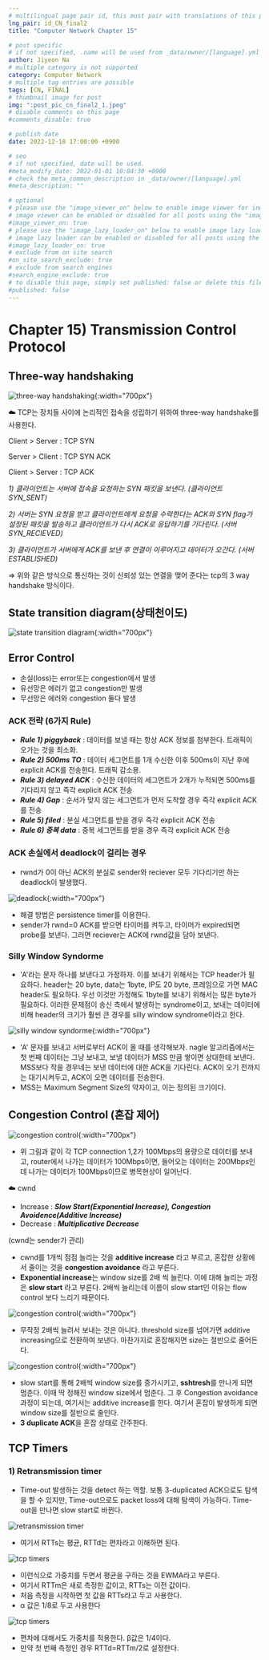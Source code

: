 ```yaml
---
# multilingual page pair id, this must pair with translations of this page. (This name must be unique)
lng_pair: id_CN_final2
title: "Computer Network Chapter 15"

# post specific
# if not specified, .name will be used from _data/owner/[language].yml
author: Jiyeon Na
# multiple category is not supported
category: Computer Network
# multiple tag entries are possible
tags: [CN, FINAL]
# thumbnail image for post
img: ":post_pic_cn_final2_1.jpeg"
# disable comments on this page
#comments_disable: true

# publish date
date: 2022-12-18 17:00:00 +0900

# seo
# if not specified, date will be used.
#meta_modify_date: 2022-01-01 10:04:30 +0900
# check the meta_common_description in _data/owner/[language].yml
#meta_description: ""

# optional
# please use the "image_viewer_on" below to enable image viewer for individual pages or posts (_posts/ or [language]/_posts folders).
# image viewer can be enabled or disabled for all posts using the "image_viewer_posts: true" setting in _data/conf/main.yml.
#image_viewer_on: true
# please use the "image_lazy_loader_on" below to enable image lazy loader for individual pages or posts (_posts/ or [language]/_posts folders).
# image lazy loader can be enabled or disabled for all posts using the "image_lazy_loader_posts: true" setting in _data/conf/main.yml.
#image_lazy_loader_on: true
# exclude from on site search
#on_site_search_exclude: true
# exclude from search engines
#search_engine_exclude: true
# to disable this page, simply set published: false or delete this file
#published: false
---
```


# Chapter 15) Transmission Control Protocol

## Three-way handshaking

![three-way handshaking](:post_pic_cn_final2_1.jpeg){:width="700px"}

<aside>
☁️ TCP는 장치들 사이에 논리적인 접속을 성립하기 위하여 three-way handshake를 사용한다.

Client > Server : TCP SYN

Server > Client : TCP SYN ACK

Client > Server : TCP ACK

</aside>

*1) 클라이언트는 서버에 접속을 요청하는 SYN 패킷을 보낸다. (클라이언트 SYN_SENT)*

*2) 서버는 SYN 요청을 받고 클라이언트에게 요청을 수락한다는 ACK와 SYN flag가 설정된 패킷을 발송하고 클라이언트가 다시 ACK로 응답하기를 기다린다. (서버 SYN_RECIEVED)*

*3) 클라이언트가 서버에게 ACK를 보낸 후 연결이 이루어지고 데이터가 오간다. (서버 ESTABLISHED)*

⇒ 위와 같은 방식으로 통신하는 것이 신뢰성 있는 연결을 맺어 준다는 tcp의 3 way handshake 방식이다. 

## State transition diagram(상태천이도)

![state transition diagram](:post_pic_cn_final2_2.jpeg){:width="700px"}

## Error Control

- 손실(loss)는 error또는 congestion에서 발생
- 유선망은 에러가 없고 congestion만 발생
- 무선망은 에러와 congestion 둘다 발생

### ACK 전략 (6가지 Rule)

- ***Rule 1) piggyback*** : 데이터를 보낼 때는 항상 ACK 정보를 첨부한다. 트래픽이 오가는 것을 최소화.
- ***Rule 2) 500ms TO*** : 데이터 세그먼트를 1개 수신한 이후 500ms이 지난 후에 explicit ACK를 전송한다. 트래픽 감소용.
- ***Rule 3) delayed ACK*** : 수신한 데이터의 세그먼트가 2개가 누적되면 500ms를 기다리지 않고 즉각 explicit ACK 전송
- ***Rule 4) Gap*** : 순서가 맞지 않는 세그먼트가 먼저 도착할 경우 즉각 explicit ACK를 전송
- ***Rule 5) filed*** : 분실 세그먼트를 받을 경우 즉각 explicit ACK 전송
- ***Rule 6) 중복 data*** : 중복 세그먼트를 받을 경우 즉각 explicit ACK 전송

### ACK 손실에서 deadlock이 걸리는 경우

- rwnd가 0이 아닌 ACK의 분실로 sender와 reciever 모두 기다리기만 하는 deadlock이 발생했다.

![deadlock](:post_pic_cn_final2_3.jpeg){:width="700px"}

- 해결 방법은 persistence timer를 이용한다.
- sender가 rwnd=0 ACK를 받으면 타이머를 켜두고, 타이머가 expired되면 probe를 보낸다. 그러면 reciever는 ACK에 rwnd값을 담아 보낸다.

### Silly Window Syndorme

- 'A'라는 문자 하나를 보낸다고 가정하자. 이를 보내기 위해서는 TCP header가 필요하다. header는 20 byte, data는 1byte, IP도 20 byte, 프레임으로 가면 MAC header도 필요하다. 우선 이것만 가정해도 1byte를 보내기 위해서는 많은 byte가 필요하다. 이러한 문제점이 송신 측에서 발생하는 syndrome이고, 보내는 데이터에 비해 header의 크기가 훨씬 큰 경우를 silly window syndrome이라고 한다.

![silly window syndorme](:cn/post_pic_cn_final2_4.png){:width="700px"}

- 'A' 문자를 보내고 서버로부터 ACK이 올 때를 생각해보자. nagle 알고리즘에서는 첫 번째 데이터는 그냥 보내고, 보낼 데이터가 MSS 만큼 쌓이면 상대한테 보낸다. MSS보다 작을 경우네는 보낸 데이터에 대한 ACK을 기다린다. ACK이 오기 전까지는 대기시켜두고, ACK이 오면 데이터를 전송한다.
- MSS는 Maximum Segment Size의 약자이고, 이는 정의된 크기이다.

## Congestion Control (혼잡 제어)

![congestion control](:cn/post_pic_cn_final2_5.png){:width="700px"}

- 위 그림과 같이 각 TCP connection 1,2가 100Mbps의 용량으로 데이터를 보내고, router에서 나가는 데이터가 100Mbps이면, 들어오는 데이터는 200Mbps인데 나가는 데이터가 100Mbps이므로 병목현상이 일어난다.

<aside>
☁️ cwnd

- Increase : ***Slow Start(Exponential Increase), Congestion Avoidence(Additive Increase)***
- Decrease : ***Multiplicative Decrease***
</aside>

(cwnd는 sender가 관리)

- cwnd를 1개씩 점점 늘리는 것을 **additive increase** 라고 부르고, 혼잡한 상황에서 줄이는 것을 **congestion avoidance** 라고 부른다.
- **Exponential increase**는 window size를 2배 씩 늘린다. 이에 대해 늘리는 과정은 **slow start**
라고 부른다. 2배씩 늘리는데 이름이 slow start인 이유는 flow control 보다 느리기 때문이다.

![congestion control](:post_pic_cn_final2_6.jpeg){:width="700px"}

- 무작정 2배씩 늘려서 보내는 것은 아니다. threshold size를 넘어가면 additive increasing으로 전환하여 보낸다. 마찬가지로 혼잡해지면 size는 절반으로 줄어든다.

![congestion control](:post_pic_cn_final2_7.jpeg){:width="700px"}

- slow start를 통해 2배씩 window size를 증가시키고, **sshtresh**를 만나게 되면 멈춘다. 이때 딱 정해진 window size에서 멈춘다. 그 후 Congestion avoidance 과정이 되는데, 여기서는 additive increase를 한다. 여기서 혼잡이 발생하게 되면 window size를 절반으로 줄인다.
- **3 duplicate ACK**을 혼잡 상태로 간주한다.

## TCP Timers

### 1) Retransmission timer

- Time-out 발생하는 것을 detect 하는 역할. 보통 3-duplicated ACK으로도 탐색을 할 수 있지만, Time-out으로도 packet loss에 대해 탐색이 가능하다. Time-out을 만나면 slow start로 바뀐다.

![retransmission timer](:cn/post_pic_cn_final2_8.png)

- 여기서 RTTs는 평균, RTTd는 편차라고 이해하면 된다.

![tcp timers](:cn/post_pic_cn_final2_9.png)

- 이런식으로 가중치를 두면서 평균을 구하는 것을 EWMA라고 부른다.
- 여기서 RTTm은 새로 측정한 값이고, RTTs는 이전 값이다.
- 처음 측정을 시작하면 첫 값을 RTTs라고 두고 사용한다.
- α 값은 1/8로 두고 사용한다

![tcp timers](:cn/post_pic_cn_final2_10.png)

- 편차에 대해서도 가중치를 적용한다. β값은 1/4이다.
- 만약 첫 번째 측정인 경우 RTTd=RTTm/2로 설정한다.
